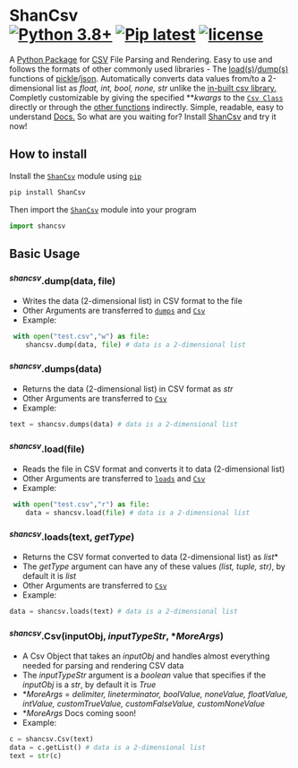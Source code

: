 # ShanCsv <br/>[![Python 3.8+](https://img.shields.io/badge/python-3.8%2B-blue)](https://www.python.org/downloads/) [![Pip latest](https://img.shields.io/badge/pip-latest-blue)](https://pip.pypa.io/en/stable/) [![license](https://img.shields.io/badge/license-MIT-green)](https://github.com/Ninjago77/ShanCsv/blob/main/LICENSE)
A [Python Package](https://pypi.org/) for [CSV](https://en.wikipedia.org/wiki/Comma-separated_values) File Parsing and Rendering. Easy to use and follows the formats of other commonly used libraries - The [load(s)](#shancsvloadfile)/[dump(s)](#shancsvdumpdata-file) functions of [pickle](https://docs.python.org/3/library/pickle.html)/[json](https://docs.python.org/3/library/json.html). Automatically converts data values from/to a 2-dimensional list as *float, int, bool, none, str* unlike the [in-built csv library.](https://docs.python.org/3/library/csv.html)
Completly customizable by giving the specified \*\**kwargs* to the [`Csv Class`](#shancsvcsvinputobj-inputtypestr-moreargs) directly or through the [other functions](#basic-usage) indirectly. Simple, readable, easy to understand [Docs.](https://github.com/Ninjago77/ShanCsv#readme) So what are you waiting for? Install [ShanCsv](#how-to-install) and try it now!
## How to install
Install the [`ShanCsv`](https://pypi.org/project/ShanCsv/) module using [`pip`](https://pip.pypa.io/en/stable/)
```bash
pip install ShanCsv
```
Then import the [`ShanCsv`](https://pypi.org/project/ShanCsv/) module into your program
```python
import shancsv
```
## Basic Usage
### <sup>*shancsv*</sup>.dump(data, file)
 - Writes the data (2-dimensional list) in CSV format to the file
 - Other Arguments are transferred to [`dumps`](#shancsvdumpsdata) and [`Csv`](#shancsvcsvinputobj-inputtypestr-moreargs)
 - Example:
```python
 with open("test.csv","w") as file:
    shancsv.dump(data, file) # data is a 2-dimensional list
 ```
### <sup>*shancsv*</sup>.dumps(data)
 - Returns the data (2-dimensional list) in CSV format as *str*
 - Other Arguments are transferred to [`Csv`](#shancsvcsvinputobj-inputtypestr-moreargs)
 - Example:
```python
text = shancsv.dumps(data) # data is a 2-dimensional list
 ```
### <sup>*shancsv*</sup>.load(file)
 - Reads the file in CSV format and converts it to data (2-dimensional list)
 - Other Arguments are transferred to [`loads`](#shancsvloadstext-gettype) and [`Csv`](#shancsvcsvinputobj-inputtypestr-moreargs)
 - Example:
```python
 with open("test.csv","r") as file:
    data = shancsv.load(file) # data is a 2-dimensional list
 ```
### <sup>*shancsv*</sup>.loads(text, *getType*)
 - Returns the CSV format converted to data (2-dimensional list) as *list*\*
 - The *getType* argument can have any of these values *(list, tuple, str)*, by default it is *list*
 - Other Arguments are transferred to [`Csv`](#shancsvcsvinputobj-inputtypestr-moreargs)
 - Example:
```python
data = shancsv.loads(text) # data is a 2-dimensional list
 ```
### <sup>*shancsv*</sup>.Csv(inputObj, *inputTypeStr*, \**MoreArgs*)
 - A Csv Object that takes an *inputObj* and handles almost everything needed for parsing and rendering CSV data
 - The *inputTypeStr* argument is a *boolean* value that specifies if the *inputObj* is a *str*, by default it is *True*
 - \**MoreArgs* = *delimiter, lineterminator, boolValue, noneValue, floatValue, intValue, customTrueValue, customFalseValue, customNoneValue*
  - \**MoreArgs* Docs coming soon!
 - Example:
```python
c = shancsv.Csv(text)
data = c.getList() # data is a 2-dimensional list
text = str(c)
 ```
